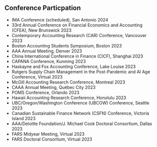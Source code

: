 ## Conference Particpation

<ul style="margin:0 0 5px;">
  <li><autocolor>IMA Conference (scheduled), San Antonio 2024</autocolor></li>
   
  <li><autocolor>33rd Annual Conference on Financial Economics and Accounting (CFEA), New Brunswick 2023</autocolor></li>
 
  <li><autocolor>Contemporary Accounting Research (CAR) Conference, Vancouver 2023</autocolor></li>
  <li><autocolor>Boston Accounting Students Symposium, Boston 2023</autocolor></li>
  <li><autocolor>AAA Annual Meeting, Denver 2023</autocolor></li>
  <li><autocolor>China International Conference in Finance (CICF), Shanghai 2023</autocolor></li>
  <li><autocolor>CAPANA Conference, Kunming 2023</autocolor></li>
  <li><autocolor>Haskayne and Fox Accounting Conference, Lake Louise 2023</autocolor></li>
  <li><autocolor>Rutgers Supply Chain Management in the Post-Pandemic and AI Age Conference, Virtual 2023 </autocolor></li>
  <li><autocolor>McGill Accounting Research Conference, Montreal 2023</autocolor></li>
  <li><autocolor>CAAA Annual Meeting, Québec City 2023</autocolor></li>
  <li><autocolor>POMS Conference, Orlando 2023</autocolor></li>
  <li><autocolor>Hawaii Accounting Research Conference, Honolulu 2023 </autocolor></li>
  <li><autocolor>UBC/Oregon/Washington Conference (UBCOW) Conference, Seattle 2023</autocolor></li>
  <li><autocolor>Canadian Sustainable Finance Network (CSFN) Conference, Victoria Island 2023 </autocolor></li>
  <li><autocolor>AAA/Deloitte Foundation/J. Michael Cook Doctoral Consortium, Dallas 2023 </autocolor></li>
  <li><autocolor>FARS Midyear Meeting, Virtual 2023 </autocolor></li>
  <li><autocolor>FARS Doctoral Consortium, Virtual 2023</autocolor></li>
</ul>

